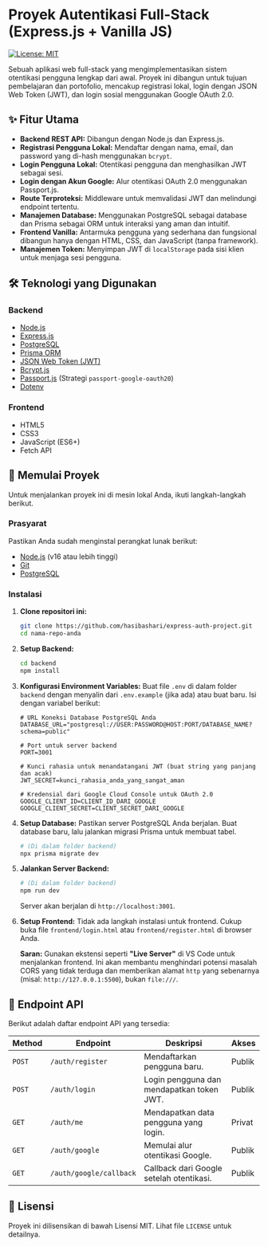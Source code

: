# Proyek Autentikasi Full-Stack (Express.js + Vanilla JS)

[![License: MIT](https://img.shields.io/badge/License-MIT-yellow.svg)](https://opensource.org/licenses/MIT)

Sebuah aplikasi web full-stack yang mengimplementasikan sistem otentikasi pengguna lengkap dari awal. Proyek ini dibangun untuk tujuan pembelajaran dan portofolio, mencakup registrasi lokal, login dengan JSON Web Token (JWT), dan login sosial menggunakan Google OAuth 2.0.

## ✨ Fitur Utama

-  **Backend REST API:** Dibangun dengan Node.js dan Express.js.
-  **Registrasi Pengguna Lokal:** Mendaftar dengan nama, email, dan password yang di-hash menggunakan `bcrypt`.
-  **Login Pengguna Lokal:** Otentikasi pengguna dan menghasilkan JWT sebagai sesi.
-  **Login dengan Akun Google:** Alur otentikasi OAuth 2.0 menggunakan Passport.js.
-  **Route Terproteksi:** Middleware untuk memvalidasi JWT dan melindungi endpoint tertentu.
-  **Manajemen Database:** Menggunakan PostgreSQL sebagai database dan Prisma sebagai ORM untuk interaksi yang aman dan intuitif.
-  **Frontend Vanilla:** Antarmuka pengguna yang sederhana dan fungsional dibangun hanya dengan HTML, CSS, dan JavaScript (tanpa framework).
-  **Manajemen Token:** Menyimpan JWT di `localStorage` pada sisi klien untuk menjaga sesi pengguna.

## 🛠️ Teknologi yang Digunakan

### Backend

-  [Node.js](https://nodejs.org/)
-  [Express.js](https://expressjs.com/)
-  [PostgreSQL](https://www.postgresql.org/)
-  [Prisma ORM](https://www.prisma.io/)
-  [JSON Web Token (JWT)](https://jwt.io/)
-  [Bcrypt.js](https://github.com/dcodeIO/bcrypt.js)
-  [Passport.js](http://www.passportjs.org/) (Strategi `passport-google-oauth20`)
-  [Dotenv](https://github.com/motdotla/dotenv)

### Frontend

-  HTML5
-  CSS3
-  JavaScript (ES6+)
-  Fetch API

## 🚀 Memulai Proyek

Untuk menjalankan proyek ini di mesin lokal Anda, ikuti langkah-langkah berikut.

### Prasyarat

Pastikan Anda sudah menginstal perangkat lunak berikut:

-  [Node.js](https://nodejs.org/en/download/) (v16 atau lebih tinggi)
-  [Git](https://git-scm.com/downloads)
-  [PostgreSQL](https://www.postgresql.org/download/)

### Instalasi

1. **Clone repositori ini:**

   ```bash
   git clone https://github.com/hasibashari/express-auth-project.git
   cd nama-repo-anda
   ```

2. **Setup Backend:**

   ```bash
   cd backend
   npm install
   ```

3. **Konfigurasi Environment Variables:**
   Buat file `.env` di dalam folder `backend` dengan menyalin dari `.env.example` (jika ada) atau buat baru. Isi dengan variabel berikut:

   ```env
   # URL Koneksi Database PostgreSQL Anda
   DATABASE_URL="postgresql://USER:PASSWORD@HOST:PORT/DATABASE_NAME?schema=public"

   # Port untuk server backend
   PORT=3001

   # Kunci rahasia untuk menandatangani JWT (buat string yang panjang dan acak)
   JWT_SECRET=kunci_rahasia_anda_yang_sangat_aman

   # Kredensial dari Google Cloud Console untuk OAuth 2.0
   GOOGLE_CLIENT_ID=CLIENT_ID_DARI_GOOGLE
   GOOGLE_CLIENT_SECRET=CLIENT_SECRET_DARI_GOOGLE
   ```

4. **Setup Database:**
   Pastikan server PostgreSQL Anda berjalan. Buat database baru, lalu jalankan migrasi Prisma untuk membuat tabel.

   ```bash
   # (Di dalam folder backend)
   npx prisma migrate dev
   ```

5. **Jalankan Server Backend:**

   ```bash
   # (Di dalam folder backend)
   npm run dev
   ```

   Server akan berjalan di `http://localhost:3001`.

6. **Setup Frontend:**
   Tidak ada langkah instalasi untuk frontend. Cukup buka file `frontend/login.html` atau `frontend/register.html` di browser Anda.

   **Saran:** Gunakan ekstensi seperti **"Live Server"** di VS Code untuk menjalankan frontend. Ini akan membantu menghindari potensi masalah CORS yang tidak terduga dan memberikan alamat `http` yang sebenarnya (misal: `http://127.0.0.1:5500`), bukan `file:///`.

## 📖 Endpoint API

Berikut adalah daftar endpoint API yang tersedia:

| Method | Endpoint                | Deskripsi                                 | Akses  |
| ------ | ----------------------- | ----------------------------------------- | ------ |
| `POST` | `/auth/register`        | Mendaftarkan pengguna baru.               | Publik |
| `POST` | `/auth/login`           | Login pengguna dan mendapatkan token JWT. | Publik |
| `GET`  | `/auth/me`              | Mendapatkan data pengguna yang login.     | Privat |
| `GET`  | `/auth/google`          | Memulai alur otentikasi Google.           | Publik |
| `GET`  | `/auth/google/callback` | Callback dari Google setelah otentikasi.  | Publik |

## 📄 Lisensi

Proyek ini dilisensikan di bawah Lisensi MIT. Lihat file `LICENSE` untuk detailnya.

